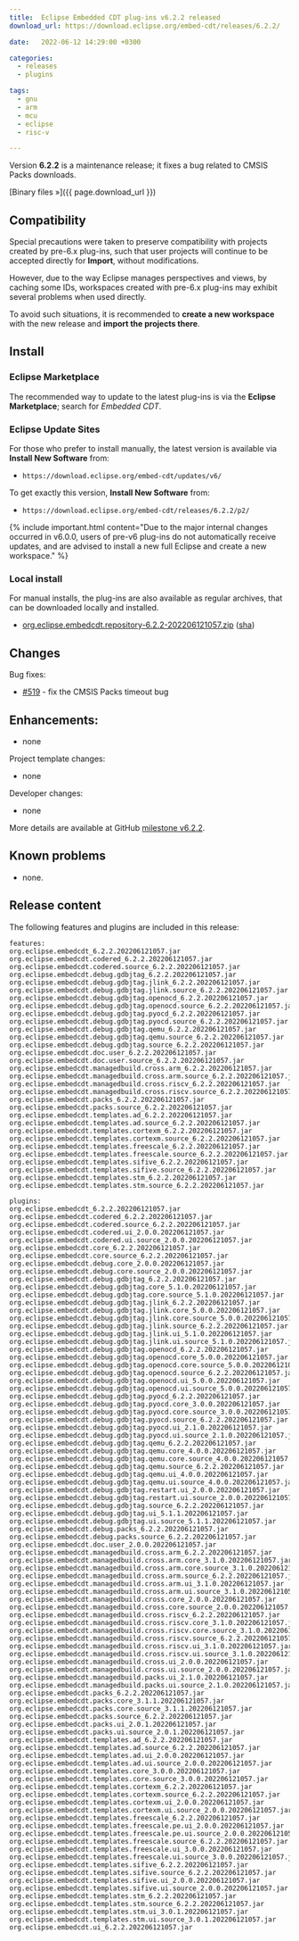 ```yaml
---
title:  Eclipse Embedded CDT plug-ins v6.2.2 released
download_url: https://download.eclipse.org/embed-cdt/releases/6.2.2/

date:   2022-06-12 14:29:00 +0300

categories:
  - releases
  - plugins

tags:
  - gnu
  - arm
  - mcu
  - eclipse
  - risc-v

---
```


Version **6.2.2** is a maintenance release; it fixes a bug related to CMSIS Packs downloads.

[Binary files »]({{ page.download_url }})

## Compatibility

Special precautions were taken to preserve compatibility with projects
created by pre-6.x plug-ins, such that user projects will continue to
be accepted directly for **Import**, without modifications.

However, due to the way Eclipse manages perspectives and views, by
caching some IDs, workspaces created with pre-6.x plug-ins may exhibit
several problems when used directly.

To avoid such situations, it is recommended to **create a new workspace**
with the new release and **import the projects there**.

## Install

### Eclipse Marketplace

The recommended way to update to the latest plug-ins is via the
**Eclipse Marketplace**; search for _Embedded CDT_.

### Eclipse Update Sites

For those who prefer to install manually, the latest version is available
via **Install New Software** from:

- `https://download.eclipse.org/embed-cdt/updates/v6/`

To get exactly this version, **Install New Software** from:

- `https://download.eclipse.org/embed-cdt/releases/6.2.2/p2/`

{% include important.html content="Due to the major internal changes occurred in
v6.0.0, users of pre-v6 plug-ins do not automatically receive updates,
and are advised to install a new full Eclipse and create a new
workspace." %}

### Local install

For manual installs, the plug-ins are also available as regular archives,
that can be downloaded locally and installed.

- [org.eclipse.embedcdt.repository-6.2.2-202206121057.zip](https://www.eclipse.org/downloads/download.php?file=/embed-cdt/releases/6.2.2/org.eclipse.embedcdt.repository-6.2.2-202206121057.zip)
([sha](https://www.eclipse.org/downloads/download.php?file=/embed-cdt/releases/6.2.2/org.eclipse.embedcdt.repository-6.2.2-202206121057.zip.sha))

## Changes

Bug fixes:

- [#519](https://github.com/eclipse-embed-cdt/eclipse-plugins/issues/519/) - fix the CMSIS Packs timeout bug

## Enhancements:

- none

Project template changes:

- none

Developer changes:

- none

More details are available at GitHub [milestone v6.2.2](https://github.com/eclipse-embed-cdt/eclipse-plugins/milestone/29?closed=1).

## Known problems

- none.

## Release content

The following features and plugins are included in this release:

```console
features:
org.eclipse.embedcdt_6.2.2.202206121057.jar
org.eclipse.embedcdt.codered_6.2.2.202206121057.jar
org.eclipse.embedcdt.codered.source_6.2.2.202206121057.jar
org.eclipse.embedcdt.debug.gdbjtag_6.2.2.202206121057.jar
org.eclipse.embedcdt.debug.gdbjtag.jlink_6.2.2.202206121057.jar
org.eclipse.embedcdt.debug.gdbjtag.jlink.source_6.2.2.202206121057.jar
org.eclipse.embedcdt.debug.gdbjtag.openocd_6.2.2.202206121057.jar
org.eclipse.embedcdt.debug.gdbjtag.openocd.source_6.2.2.202206121057.jar
org.eclipse.embedcdt.debug.gdbjtag.pyocd_6.2.2.202206121057.jar
org.eclipse.embedcdt.debug.gdbjtag.pyocd.source_6.2.2.202206121057.jar
org.eclipse.embedcdt.debug.gdbjtag.qemu_6.2.2.202206121057.jar
org.eclipse.embedcdt.debug.gdbjtag.qemu.source_6.2.2.202206121057.jar
org.eclipse.embedcdt.debug.gdbjtag.source_6.2.2.202206121057.jar
org.eclipse.embedcdt.doc.user_6.2.2.202206121057.jar
org.eclipse.embedcdt.doc.user.source_6.2.2.202206121057.jar
org.eclipse.embedcdt.managedbuild.cross.arm_6.2.2.202206121057.jar
org.eclipse.embedcdt.managedbuild.cross.arm.source_6.2.2.202206121057.jar
org.eclipse.embedcdt.managedbuild.cross.riscv_6.2.2.202206121057.jar
org.eclipse.embedcdt.managedbuild.cross.riscv.source_6.2.2.202206121057.jar
org.eclipse.embedcdt.packs_6.2.2.202206121057.jar
org.eclipse.embedcdt.packs.source_6.2.2.202206121057.jar
org.eclipse.embedcdt.templates.ad_6.2.2.202206121057.jar
org.eclipse.embedcdt.templates.ad.source_6.2.2.202206121057.jar
org.eclipse.embedcdt.templates.cortexm_6.2.2.202206121057.jar
org.eclipse.embedcdt.templates.cortexm.source_6.2.2.202206121057.jar
org.eclipse.embedcdt.templates.freescale_6.2.2.202206121057.jar
org.eclipse.embedcdt.templates.freescale.source_6.2.2.202206121057.jar
org.eclipse.embedcdt.templates.sifive_6.2.2.202206121057.jar
org.eclipse.embedcdt.templates.sifive.source_6.2.2.202206121057.jar
org.eclipse.embedcdt.templates.stm_6.2.2.202206121057.jar
org.eclipse.embedcdt.templates.stm.source_6.2.2.202206121057.jar

plugins:
org.eclipse.embedcdt_6.2.2.202206121057.jar
org.eclipse.embedcdt.codered_6.2.2.202206121057.jar
org.eclipse.embedcdt.codered.source_6.2.2.202206121057.jar
org.eclipse.embedcdt.codered.ui_2.0.0.202206121057.jar
org.eclipse.embedcdt.codered.ui.source_2.0.0.202206121057.jar
org.eclipse.embedcdt.core_6.2.2.202206121057.jar
org.eclipse.embedcdt.core.source_6.2.2.202206121057.jar
org.eclipse.embedcdt.debug.core_2.0.0.202206121057.jar
org.eclipse.embedcdt.debug.core.source_2.0.0.202206121057.jar
org.eclipse.embedcdt.debug.gdbjtag_6.2.2.202206121057.jar
org.eclipse.embedcdt.debug.gdbjtag.core_5.1.0.202206121057.jar
org.eclipse.embedcdt.debug.gdbjtag.core.source_5.1.0.202206121057.jar
org.eclipse.embedcdt.debug.gdbjtag.jlink_6.2.2.202206121057.jar
org.eclipse.embedcdt.debug.gdbjtag.jlink.core_5.0.0.202206121057.jar
org.eclipse.embedcdt.debug.gdbjtag.jlink.core.source_5.0.0.202206121057.jar
org.eclipse.embedcdt.debug.gdbjtag.jlink.source_6.2.2.202206121057.jar
org.eclipse.embedcdt.debug.gdbjtag.jlink.ui_5.1.0.202206121057.jar
org.eclipse.embedcdt.debug.gdbjtag.jlink.ui.source_5.1.0.202206121057.jar
org.eclipse.embedcdt.debug.gdbjtag.openocd_6.2.2.202206121057.jar
org.eclipse.embedcdt.debug.gdbjtag.openocd.core_5.0.0.202206121057.jar
org.eclipse.embedcdt.debug.gdbjtag.openocd.core.source_5.0.0.202206121057.jar
org.eclipse.embedcdt.debug.gdbjtag.openocd.source_6.2.2.202206121057.jar
org.eclipse.embedcdt.debug.gdbjtag.openocd.ui_5.0.0.202206121057.jar
org.eclipse.embedcdt.debug.gdbjtag.openocd.ui.source_5.0.0.202206121057.jar
org.eclipse.embedcdt.debug.gdbjtag.pyocd_6.2.2.202206121057.jar
org.eclipse.embedcdt.debug.gdbjtag.pyocd.core_3.0.0.202206121057.jar
org.eclipse.embedcdt.debug.gdbjtag.pyocd.core.source_3.0.0.202206121057.jar
org.eclipse.embedcdt.debug.gdbjtag.pyocd.source_6.2.2.202206121057.jar
org.eclipse.embedcdt.debug.gdbjtag.pyocd.ui_2.1.0.202206121057.jar
org.eclipse.embedcdt.debug.gdbjtag.pyocd.ui.source_2.1.0.202206121057.jar
org.eclipse.embedcdt.debug.gdbjtag.qemu_6.2.2.202206121057.jar
org.eclipse.embedcdt.debug.gdbjtag.qemu.core_4.0.0.202206121057.jar
org.eclipse.embedcdt.debug.gdbjtag.qemu.core.source_4.0.0.202206121057.jar
org.eclipse.embedcdt.debug.gdbjtag.qemu.source_6.2.2.202206121057.jar
org.eclipse.embedcdt.debug.gdbjtag.qemu.ui_4.0.0.202206121057.jar
org.eclipse.embedcdt.debug.gdbjtag.qemu.ui.source_4.0.0.202206121057.jar
org.eclipse.embedcdt.debug.gdbjtag.restart.ui_2.0.0.202206121057.jar
org.eclipse.embedcdt.debug.gdbjtag.restart.ui.source_2.0.0.202206121057.jar
org.eclipse.embedcdt.debug.gdbjtag.source_6.2.2.202206121057.jar
org.eclipse.embedcdt.debug.gdbjtag.ui_5.1.1.202206121057.jar
org.eclipse.embedcdt.debug.gdbjtag.ui.source_5.1.1.202206121057.jar
org.eclipse.embedcdt.debug.packs_6.2.2.202206121057.jar
org.eclipse.embedcdt.debug.packs.source_6.2.2.202206121057.jar
org.eclipse.embedcdt.doc.user_2.0.0.202206121057.jar
org.eclipse.embedcdt.managedbuild.cross.arm_6.2.2.202206121057.jar
org.eclipse.embedcdt.managedbuild.cross.arm.core_3.1.0.202206121057.jar
org.eclipse.embedcdt.managedbuild.cross.arm.core.source_3.1.0.202206121057.jar
org.eclipse.embedcdt.managedbuild.cross.arm.source_6.2.2.202206121057.jar
org.eclipse.embedcdt.managedbuild.cross.arm.ui_3.1.0.202206121057.jar
org.eclipse.embedcdt.managedbuild.cross.arm.ui.source_3.1.0.202206121057.jar
org.eclipse.embedcdt.managedbuild.cross.core_2.0.0.202206121057.jar
org.eclipse.embedcdt.managedbuild.cross.core.source_2.0.0.202206121057.jar
org.eclipse.embedcdt.managedbuild.cross.riscv_6.2.2.202206121057.jar
org.eclipse.embedcdt.managedbuild.cross.riscv.core_3.1.0.202206121057.jar
org.eclipse.embedcdt.managedbuild.cross.riscv.core.source_3.1.0.202206121057.jar
org.eclipse.embedcdt.managedbuild.cross.riscv.source_6.2.2.202206121057.jar
org.eclipse.embedcdt.managedbuild.cross.riscv.ui_3.1.0.202206121057.jar
org.eclipse.embedcdt.managedbuild.cross.riscv.ui.source_3.1.0.202206121057.jar
org.eclipse.embedcdt.managedbuild.cross.ui_2.0.0.202206121057.jar
org.eclipse.embedcdt.managedbuild.cross.ui.source_2.0.0.202206121057.jar
org.eclipse.embedcdt.managedbuild.packs.ui_2.1.0.202206121057.jar
org.eclipse.embedcdt.managedbuild.packs.ui.source_2.1.0.202206121057.jar
org.eclipse.embedcdt.packs_6.2.2.202206121057.jar
org.eclipse.embedcdt.packs.core_3.1.1.202206121057.jar
org.eclipse.embedcdt.packs.core.source_3.1.1.202206121057.jar
org.eclipse.embedcdt.packs.source_6.2.2.202206121057.jar
org.eclipse.embedcdt.packs.ui_2.0.1.202206121057.jar
org.eclipse.embedcdt.packs.ui.source_2.0.1.202206121057.jar
org.eclipse.embedcdt.templates.ad_6.2.2.202206121057.jar
org.eclipse.embedcdt.templates.ad.source_6.2.2.202206121057.jar
org.eclipse.embedcdt.templates.ad.ui_2.0.0.202206121057.jar
org.eclipse.embedcdt.templates.ad.ui.source_2.0.0.202206121057.jar
org.eclipse.embedcdt.templates.core_3.0.0.202206121057.jar
org.eclipse.embedcdt.templates.core.source_3.0.0.202206121057.jar
org.eclipse.embedcdt.templates.cortexm_6.2.2.202206121057.jar
org.eclipse.embedcdt.templates.cortexm.source_6.2.2.202206121057.jar
org.eclipse.embedcdt.templates.cortexm.ui_2.0.0.202206121057.jar
org.eclipse.embedcdt.templates.cortexm.ui.source_2.0.0.202206121057.jar
org.eclipse.embedcdt.templates.freescale_6.2.2.202206121057.jar
org.eclipse.embedcdt.templates.freescale.pe.ui_2.0.0.202206121057.jar
org.eclipse.embedcdt.templates.freescale.pe.ui.source_2.0.0.202206121057.jar
org.eclipse.embedcdt.templates.freescale.source_6.2.2.202206121057.jar
org.eclipse.embedcdt.templates.freescale.ui_3.0.0.202206121057.jar
org.eclipse.embedcdt.templates.freescale.ui.source_3.0.0.202206121057.jar
org.eclipse.embedcdt.templates.sifive_6.2.2.202206121057.jar
org.eclipse.embedcdt.templates.sifive.source_6.2.2.202206121057.jar
org.eclipse.embedcdt.templates.sifive.ui_2.0.0.202206121057.jar
org.eclipse.embedcdt.templates.sifive.ui.source_2.0.0.202206121057.jar
org.eclipse.embedcdt.templates.stm_6.2.2.202206121057.jar
org.eclipse.embedcdt.templates.stm.source_6.2.2.202206121057.jar
org.eclipse.embedcdt.templates.stm.ui_3.0.1.202206121057.jar
org.eclipse.embedcdt.templates.stm.ui.source_3.0.1.202206121057.jar
org.eclipse.embedcdt.ui_6.2.2.202206121057.jar
```
